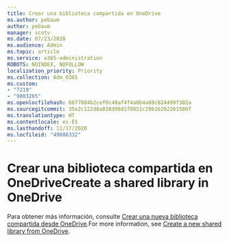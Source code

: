 ```yaml
---
title: Crear una biblioteca compartida en OneDrive
ms.author: pebaum
author: pebaum
manager: scotv
ms.date: 07/23/2020
ms.audience: Admin
ms.topic: article
ms.service: o365-administration
ROBOTS: NOINDEX, NOFOLLOW
localization_priority: Priority
ms.collection: Adm_O365
ms.custom:
- "7219"
- "9003265"
ms.openlocfilehash: 6877804b2cef0c40af4f4a0b4a88c824499f302a
ms.sourcegitcommit: 35e2c122d8a838d98d1f0851c29b16282261580f
ms.translationtype: HT
ms.contentlocale: es-ES
ms.lasthandoff: 11/17/2020
ms.locfileid: "49086332"
---
```

# <a name="create-a-shared-library-in-onedrive"></a><span data-ttu-id="353e9-102">Crear una biblioteca compartida en OneDrive</span><span class="sxs-lookup"><span data-stu-id="353e9-102">Create a shared library in OneDrive</span></span>

<span data-ttu-id="353e9-103">Para obtener más información, consulte [Crear una nueva biblioteca compartida desde OneDrive](https://support.microsoft.com/office/create-a-new-shared-library-from-onedrive-for-work-or-school-345c8599-05d8-4bf8-9355-2b5cfabe04d0?ui=en-US&rs=en-US&ad=US).</span><span class="sxs-lookup"><span data-stu-id="353e9-103">For more information, see [Create a new shared library from OneDrive](https://support.microsoft.com/office/create-a-new-shared-library-from-onedrive-for-work-or-school-345c8599-05d8-4bf8-9355-2b5cfabe04d0?ui=en-US&rs=en-US&ad=US).</span></span>

